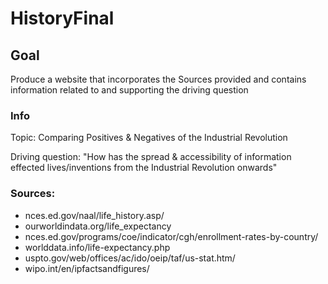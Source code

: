 # HistoryFinal

## Goal
Produce a website that incorporates the Sources provided and contains information related to and supporting the driving question

### Info
Topic: Comparing Positives & Negatives of the Industrial Revolution

Driving question: "How has the spread & accessibility of information effected lives/inventions from the Industrial Revolution onwards"

### Sources:
- nces.ed.gov/naal/life_history.asp/
- ourworldindata.org/life_expectancy
- nces.ed.gov/programs/coe/indicator/cgh/enrollment-rates-by-country/
- worlddata.info/life-expectancy.php
- uspto.gov/web/offices/ac/ido/oeip/taf/us-stat.htm/
- wipo.int/en/ipfactsandfigures/
